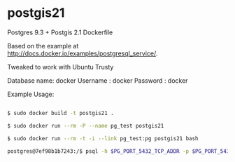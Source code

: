 postgis21
=========

Postgres 9.3 + Postgis 2.1 Dockerfile

Based on the example at http://docs.docker.io/examples/postgresql_service/.

Tweaked to work with Ubuntu Trusty

Database name: docker
Username     : docker
Password     : docker

Example Usage:

```bash

$ sudo docker build -t postgis21 .

$ sudo docker run --rm -P --name pg_test postgis21

$ sudo docker run --rm -t -i --link pg_test:pg postgis21 bash

postgres@7ef98b1b7243:/$ psql -h $PG_PORT_5432_TCP_ADDR -p $PG_PORT_5432_TCP_PORT -d docker -U docker --password

```
